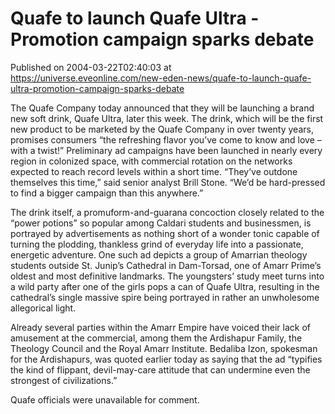 # Quafe to launch Quafe Ultra - Promotion campaign sparks debate
Published on 2004-03-22T02:40:03 at https://universe.eveonline.com/new-eden-news/quafe-to-launch-quafe-ultra-promotion-campaign-sparks-debate

The Quafe Company today announced that they will be launching a brand new soft drink, Quafe Ultra, later this week. The drink, which will be the first new product to be marketed by the Quafe Company in over twenty years, promises consumers “the refreshing flavor you’ve come to know and love – with a twist!” Preliminary ad campaigns have been launched in nearly every region in colonized space, with commercial rotation on the networks expected to reach record levels within a short time. “They’ve outdone themselves this time,” said senior analyst Brill Stone. “We’d be hard-pressed to find a bigger campaign than this anywhere.”  
  
The drink itself, a promuform-and-guarana concoction closely related to the “power potions” so popular among Caldari students and businessmen, is portrayed by advertisements as nothing short of a wonder tonic capable of turning the plodding, thankless grind of everyday life into a passionate, energetic adventure. One such ad depicts a group of Amarrian theology students outside St. Junip’s Cathedral in Dam-Torsad, one of Amarr Prime’s oldest and most definitive landmarks. The youngsters’ study meet turns into a wild party after one of the girls pops a can of Quafe Ultra, resulting in the cathedral’s single massive spire being portrayed in rather an unwholesome allegorical light.   
  
Already several parties within the Amarr Empire have voiced their lack of amusement at the commercial, among them the Ardishapur Family, the Theology Council and the Royal Amarr Institute. Bedaliba Izon, spokesman for the Ardishapurs, was quoted earlier today as saying that the ad “typifies the kind of flippant, devil-may-care attitude that can undermine even the strongest of civilizations.”   
  
Quafe officials were unavailable for comment.
